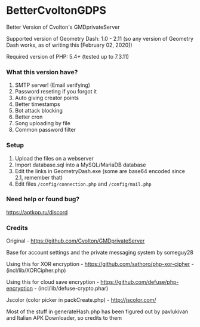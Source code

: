 # BetterCvoltonGDPS
Better Version of Cvolton's GMDprivateServer

Supported version of Geometry Dash: 1.0 - 2.11 (so any version of Geometry Dash works, as of writing this [February 02, 2020])

Required version of PHP: 5.4+ (tested up to 7.3.11)

### What this version have?
1) SMTP server! (Email verifying)
2) Password reseting if you forgot it
3) Auto giving creator points
4) Better timestamps
5) Bot attack blocking
6) Better cron
7) Song uploading by file
8) Common password filter

### Setup
1) Upload the files on a webserver
2) Import database.sql into a MySQL/MariaDB database
3) Edit the links in GeometryDash.exe (some are base64 encoded since 2.1, remember that)
4) Edit files `/config/connection.php` and `/config/mail.php`

### Need help or found bug?
https://aptkop.ru/discord

### Credits
Original - https://github.com/Cvolton/GMDprivateServer

Base for account settings and the private messaging system by someguy28

Using this for XOR encryption - https://github.com/sathoro/php-xor-cipher - (incl/lib/XORCipher.php)

Using this for cloud save encryption - https://github.com/defuse/php-encryption - (incl/lib/defuse-crypto.phar)

Jscolor (color picker in packCreate.php) - http://jscolor.com/

Most of the stuff in generateHash.php has been figured out by pavlukivan and Italian APK Downloader, so credits to them
